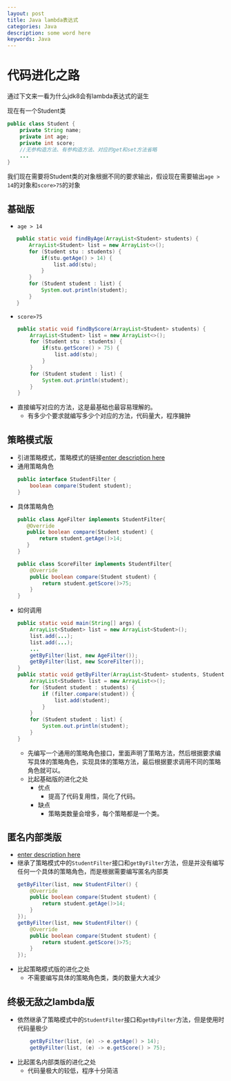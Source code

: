 ```yaml
---
layout: post
title: Java lambda表达式
categories: Java
description: some word here
keywords: Java
---
```


# 代码进化之路
通过下文来一看为什么jdk8会有lambda表达式的诞生

现在有一个Student类
```java
public class Student {
    private String name;
    private int age;
    private int score;
	//无参构造方法、有参构造方法、对应的get和set方法省略
	...
}
```
我们现在需要将Student类的对象根据不同的要求输出，假设现在需要输出`age > 14`的对象和`score>75`的对象

## 基础版
- `age > 14`
 ```java
	public static void findByAge(ArrayList<Student> students) {
		ArrayList<Student> list = new ArrayList<>();
		for (Student stu : students) {
			if(stu.getAge() > 14) {
				list.add(stu);
			}
		}
		for (Student student : list) {
			System.out.println(student);
		}
	}
  ```
- `score>75`
	```java
	public static void findByScore(ArrayList<Student> students) {
		ArrayList<Student> list = new ArrayList<>();
		for (Student stu : students) {
			if(stu.getScore() > 75) {
				list.add(stu);
			}
		}
		for (Student student : list) {
			System.out.println(student);
		}
	}
	```
- 直接编写对应的方法，这是最基础也最容易理解的。
	- 有多少个要求就编写多少个对应的方法，代码量大，程序臃肿


## 策略模式版
- 引进策略模式，策略模式的链接[enter description here](阿斯蒂芬去玩儿)
- 通用策略角色
	```java
	public interface StudentFilter {
		boolean compare(Student student);
	}
	```
- 具体策略角色
	 ```java
	public class AgeFilter implements StudentFilter{
		@Override
		public boolean compare(Student student) {
			return student.getAge()>14;
		}
	}
	```
	```java
	public class ScoreFilter implements StudentFilter{
		@Override
		public boolean compare(Student student) {
			return student.getScore()>75;
		}
	}
	```
- 如何调用
	```java
	public static void main(String[] args) {
		ArrayList<Student> list = new ArrayList<Student>();
		list.add(...);
		list.add(...);
		...
		getByFilter(list, new AgeFilter());
		getByFilter(list, new ScoreFilter());
	}
	public static void getByFilter(ArrayList<Student> students, StudentFilter filter){
		ArrayList<Student> list = new ArrayList<>();
		for (Student student : students) {
			if (filter.compare(student)) {
				list.add(student);
			}
		}
		for (Student student : list) {
			System.out.println(student);
		}
	}
	```
	- 先编写一个通用的策略角色接口，里面声明了策略方法，然后根据要求编写具体的策略角色，实现具体的策略方法，最后根据要求调用不同的策略角色就可以。
	- 比起基础版的进化之处
		- 优点
			- 提高了代码复用性，简化了代码。
		- 缺点
			- 策略类数量会增多，每个策略都是一个类。


## 匿名内部类版
- [enter description here](去玩儿阿斯蒂芬)
- 继承了策略模式中的`StudentFilter`接口和`getByFilter`方法，但是并没有编写任何一个具体的策略角色，而是根据需要编写匿名内部类
	```java
	getByFilter(list, new StudentFilter() {
		@Override
		public boolean compare(Student student) {
			return student.getAge()>14;
		}
	});
	getByFilter(list, new StudentFilter() {
		@Override
		public boolean compare(Student student) {
			return student.getScore()>75;
		}
	});
	```
- 比起策略模式版的进化之处
	- 不需要编写具体的策略角色类，类的数量大大减少


## 终极无敌之lambda版
- 依然继承了策略模式中的`StudentFilter`接口和`getByFilter`方法，但是使用时代码量极少
	```java
		getByFilter(list, (e) -> e.getAge() > 14);
		getByFilter(list, (e) -> e.getScore() > 75);
	```
- 比起匿名内部类版的进化之处
	- 代码量极大的较低，程序十分简洁